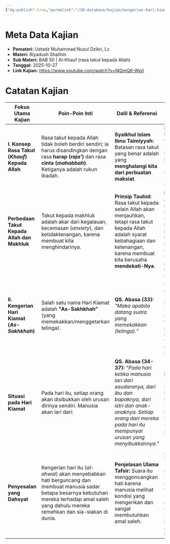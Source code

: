 ```yaml
---
{"dg-publish":true,"permalink":"/30-database/kajian/kengerian-hari-kiamat/","tags":["kajian"]}
---
```





# Meta Data Kajian 
<div><ul class="dataview list-view-ul"><li><span><strong>Pemateri:</strong> Ustadz Muhammad Nuzul Dzikri, Lc</span></li><li><span><strong>Materi:</strong> Riyadush Shalihin</span></li><li><span><strong>Sub Materi:</strong> BAB 50 | Al-Khauf (rasa takut kepada Allah)</span></li><li><span><strong>Tanggal:</strong> 2025-10-27</span></li><li><span><strong>Link Kajian:</strong> <a rel="noopener nofollow" class="external-link" href="https://www.youtube.com/watch?v=f4QmQ6-WpjI" target="_blank">https://www.youtube.com/watch?v=f4QmQ6-WpjI</a></span></li></ul></div>

# Catatan Kajian

| **Fokus Utama Kajian**                          | **Poin-Poin Inti**                                                                                                                                                                                   | **Dalil & Referensi**                                                                                                                                                                                      | **Faedah dan Aplikasi Sehari-hari**                                                                                                                                                                   |
| ----------------------------------------------- | ---------------------------------------------------------------------------------------------------------------------------------------------------------------------------------------------------- | ---------------------------------------------------------------------------------------------------------------------------------------------------------------------------------------------------------- | ----------------------------------------------------------------------------------------------------------------------------------------------------------------------------------------------------- |
| **I. Konsep Rasa Takut (_Khauf_) Kepada Allah** | Rasa takut kepada Allah tidak boleh berdiri sendiri; ia harus disandingkan dengan rasa **harap (_raja'_)** dan rasa **cinta (_mahabbah_)**. Ketiganya adalah rukun ibadah.                           | **Syaikhul Islam Ibnu Taimiyyah:** Batasan rasa takut yang benar adalah yang **menghalangi kita dari perbuatan maksiat**.                                                                                  | **Keseimbangan Hati:** Padukan tiga rukun ibadah (cinta, takut, harap) agar tidak berlebihan (ekstrem) atau meremehkan (lalai) dalam beribadah.                                                       |
| **Perbedaan Takut Kepada Allah dan Makhluk**    | Takut kepada makhluk adalah akar dari kegalauan, kecemasan (_anxiety_), dan ketidaktenangan, karena membuat kita menghindarinya.                                                                     | **Prinsip Tauhid:** Rasa takut kepada selain Allah akan menjauhkan, tetapi rasa takut kepada Allah adalah syarat kebahagiaan dan ketenangan, karena membuat kita berusaha **mendekati-Nya**.               | **Ketenangan Jiwa:** Sadari bahwa rasa takut kepada Allah membawa ketenangan, bukan kegelisahan, karena ia mendorong kita untuk lari _kepada_ Allah, bukan lari _dari_ Allah.                         |
| **II. Kengerian Hari Kiamat (_As-Sakhkhah_)**   | Salah satu nama Hari Kiamat adalah **"As-Sakhkhah"** (yang memekakkan/menggetarkan telinga).                                                                                                         | **QS. Abasa (33):** _"Maka apabila datang suara yang memekakkan (telinga)."_                                                                                                                               | **Tadabbur Ayat:** Jangan remehkan atau jadikan Hari Kiamat sebagai lelucon. Tiupan sangkakala kedua adalah peristiwa yang sangat dahsyat dan menakutkan, yang akan menggoncangkan hati.              |
| **Situasi pada Hari Kiamat**                    | Pada hari itu, setiap orang akan disibukkan oleh urusan dirinya sendiri. Manusia akan lari dari:                                                                                                     | **QS. Abasa (34-37):** _"Pada hari ketika manusia lari dari saudaranya, dari ibu dan bapaknya, dari istri dan anak-anaknya. Setiap orang dari mereka pada hari itu mempunyai urusan yang menyibukkannya."_ | **Prioritas Amalan:** Dunia tidak akan bisa membantu di hari itu, bahkan keluarga terdekat sekalipun. Fokus pada amal saleh karena ia adalah satu-satunya penolong sejati.                            |
| **Penyesalan yang Dahsyat**                     | Kengerian hari itu (_al-ahwal_) akan menyebabkan hati berguncang dan membuat manusia sadar betapa besarnya kebutuhan mereka terhadap amal saleh yang dahulu mereka remehkan dan sia-siakan di dunia. | **Penjelasan Ulama Tafsir:** Suara itu menggoncangkan hati karena manusia melihat kondisi yang mengerikan dan sangat membutuhkan amal saleh.                                                               | **Amalan Praktis:** **Segeralah (_badiru bil a'mal_)** dalam beramal saleh selagi pintu amal masih terbuka. Kesempatan di dunia tidak akan datang selamanya, dan penyesalan di akhirat tidak berguna. |
 
 